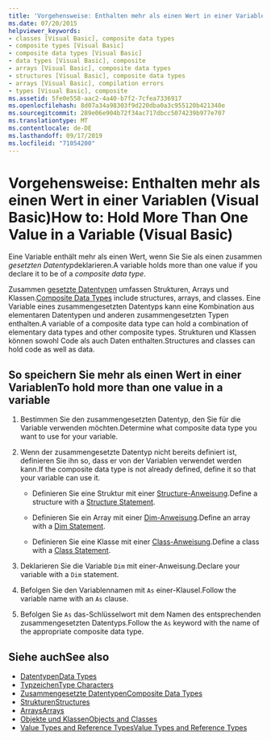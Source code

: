 ```yaml
---
title: 'Vorgehensweise: Enthalten mehr als einen Wert in einer Variablen (Visual Basic)'
ms.date: 07/20/2015
helpviewer_keywords:
- classes [Visual Basic], composite data types
- composite types [Visual Basic]
- composite data types [Visual Basic]
- data types [Visual Basic], composite
- arrays [Visual Basic], composite data types
- structures [Visual Basic], composite data types
- arrays [Visual Basic], compilation errors
- types [Visual Basic], composite
ms.assetid: 5fe0e558-aac2-4a40-b7f2-7cfea7336917
ms.openlocfilehash: 8d07a34a98303f9d220dba0a3c955120b421340e
ms.sourcegitcommit: 289e06e904b72f34ac717dbcc5074239b977e707
ms.translationtype: MT
ms.contentlocale: de-DE
ms.lasthandoff: 09/17/2019
ms.locfileid: "71054200"
---
```

# <a name="how-to-hold-more-than-one-value-in-a-variable-visual-basic"></a><span data-ttu-id="8e1d9-102">Vorgehensweise: Enthalten mehr als einen Wert in einer Variablen (Visual Basic)</span><span class="sxs-lookup"><span data-stu-id="8e1d9-102">How to: Hold More Than One Value in a Variable (Visual Basic)</span></span>

<span data-ttu-id="8e1d9-103">Eine Variable enthält mehr als einen Wert, wenn Sie Sie als einen zusammen *gesetzten Datentyp*deklarieren.</span><span class="sxs-lookup"><span data-stu-id="8e1d9-103">A variable holds more than one value if you declare it to be of a *composite data type*.</span></span>

<span data-ttu-id="8e1d9-104">Zusammen [gesetzte Datentypen](../../../../visual-basic/programming-guide/language-features/data-types/composite-data-types.md) umfassen Strukturen, Arrays und Klassen.</span><span class="sxs-lookup"><span data-stu-id="8e1d9-104">[Composite Data Types](../../../../visual-basic/programming-guide/language-features/data-types/composite-data-types.md) include structures, arrays, and classes.</span></span> <span data-ttu-id="8e1d9-105">Eine Variable eines zusammengesetzten Datentyps kann eine Kombination aus elementaren Datentypen und anderen zusammengesetzten Typen enthalten.</span><span class="sxs-lookup"><span data-stu-id="8e1d9-105">A variable of a composite data type can hold a combination of elementary data types and other composite types.</span></span> <span data-ttu-id="8e1d9-106">Strukturen und Klassen können sowohl Code als auch Daten enthalten.</span><span class="sxs-lookup"><span data-stu-id="8e1d9-106">Structures and classes can hold code as well as data.</span></span>

## <a name="to-hold-more-than-one-value-in-a-variable"></a><span data-ttu-id="8e1d9-107">So speichern Sie mehr als einen Wert in einer Variablen</span><span class="sxs-lookup"><span data-stu-id="8e1d9-107">To hold more than one value in a variable</span></span>

1. <span data-ttu-id="8e1d9-108">Bestimmen Sie den zusammengesetzten Datentyp, den Sie für die Variable verwenden möchten.</span><span class="sxs-lookup"><span data-stu-id="8e1d9-108">Determine what composite data type you want to use for your variable.</span></span>

2. <span data-ttu-id="8e1d9-109">Wenn der zusammengesetzte Datentyp nicht bereits definiert ist, definieren Sie ihn so, dass er von der Variablen verwendet werden kann.</span><span class="sxs-lookup"><span data-stu-id="8e1d9-109">If the composite data type is not already defined, define it so that your variable can use it.</span></span>

    - <span data-ttu-id="8e1d9-110">Definieren Sie eine Struktur mit einer [Structure-Anweisung](../../../../visual-basic/language-reference/statements/structure-statement.md).</span><span class="sxs-lookup"><span data-stu-id="8e1d9-110">Define a structure with a [Structure Statement](../../../../visual-basic/language-reference/statements/structure-statement.md).</span></span>

    - <span data-ttu-id="8e1d9-111">Definieren Sie ein Array mit einer [Dim-Anweisung](../../../../visual-basic/language-reference/statements/dim-statement.md).</span><span class="sxs-lookup"><span data-stu-id="8e1d9-111">Define an array with a [Dim Statement](../../../../visual-basic/language-reference/statements/dim-statement.md).</span></span>

    - <span data-ttu-id="8e1d9-112">Definieren Sie eine Klasse mit einer [Class-Anweisung](../../../../visual-basic/language-reference/statements/class-statement.md).</span><span class="sxs-lookup"><span data-stu-id="8e1d9-112">Define a class with a [Class Statement](../../../../visual-basic/language-reference/statements/class-statement.md).</span></span>

3. <span data-ttu-id="8e1d9-113">Deklarieren Sie die Variable `Dim` mit einer-Anweisung.</span><span class="sxs-lookup"><span data-stu-id="8e1d9-113">Declare your variable with a `Dim` statement.</span></span>

4. <span data-ttu-id="8e1d9-114">Befolgen Sie den Variablennamen mit `As` einer-Klausel.</span><span class="sxs-lookup"><span data-stu-id="8e1d9-114">Follow the variable name with an `As` clause.</span></span>

5. <span data-ttu-id="8e1d9-115">Befolgen Sie `As` das-Schlüsselwort mit dem Namen des entsprechenden zusammengesetzten Datentyps.</span><span class="sxs-lookup"><span data-stu-id="8e1d9-115">Follow the `As` keyword with the name of the appropriate composite data type.</span></span>

## <a name="see-also"></a><span data-ttu-id="8e1d9-116">Siehe auch</span><span class="sxs-lookup"><span data-stu-id="8e1d9-116">See also</span></span>

- [<span data-ttu-id="8e1d9-117">Datentypen</span><span class="sxs-lookup"><span data-stu-id="8e1d9-117">Data Types</span></span>](../../../../visual-basic/language-reference/data-types/index.md)
- [<span data-ttu-id="8e1d9-118">Typzeichen</span><span class="sxs-lookup"><span data-stu-id="8e1d9-118">Type Characters</span></span>](../../../../visual-basic/programming-guide/language-features/data-types/type-characters.md)
- [<span data-ttu-id="8e1d9-119">Zusammengesetzte Datentypen</span><span class="sxs-lookup"><span data-stu-id="8e1d9-119">Composite Data Types</span></span>](../../../../visual-basic/programming-guide/language-features/data-types/composite-data-types.md)
- [<span data-ttu-id="8e1d9-120">Strukturen</span><span class="sxs-lookup"><span data-stu-id="8e1d9-120">Structures</span></span>](../../../../visual-basic/programming-guide/language-features/data-types/structures.md)
- [<span data-ttu-id="8e1d9-121">Arrays</span><span class="sxs-lookup"><span data-stu-id="8e1d9-121">Arrays</span></span>](../../../../visual-basic/programming-guide/language-features/arrays/index.md)
- [<span data-ttu-id="8e1d9-122">Objekte und Klassen</span><span class="sxs-lookup"><span data-stu-id="8e1d9-122">Objects and Classes</span></span>](../../../../visual-basic/programming-guide/language-features/objects-and-classes/index.md)
- [<span data-ttu-id="8e1d9-123">Value Types and Reference Types</span><span class="sxs-lookup"><span data-stu-id="8e1d9-123">Value Types and Reference Types</span></span>](../../../../visual-basic/programming-guide/language-features/data-types/value-types-and-reference-types.md)
